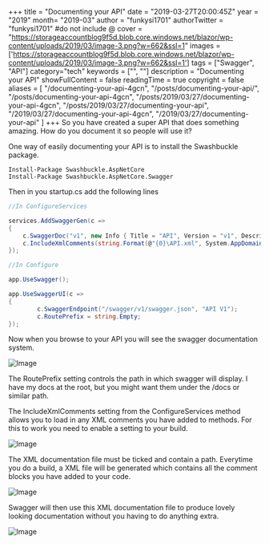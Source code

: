 +++
title = "Documenting your API"
date = "2019-03-27T20:00:45Z"
year = "2019"
month= "2019-03"
author = "funkysi1701"
authorTwitter = "funkysi1701" #do not include @
cover = "https://storageaccountblog9f5d.blob.core.windows.net/blazor/wp-content/uploads/2019/03/image-3.png?w=662&ssl=1"
images = ['https://storageaccountblog9f5d.blob.core.windows.net/blazor/wp-content/uploads/2019/03/image-3.png?w=662&ssl=1']
tags = ["Swagger", "API"]
category="tech"
keywords = ["", ""]
description = "Documenting your API"
showFullContent = false
readingTime = true
copyright = false
aliases = [
    "/documenting-your-api-4gcn",
    "/posts/documenting-your-api/",
    "/posts/documenting-your-api-4gcn",
    "/posts/2019/03/27/documenting-your-api-4gcn",
    "/posts/2019/03/27/documenting-your-api",
    "/2019/03/27/documenting-your-api-4gcn",
    "/2019/03/27/documenting-your-api"
]
+++
So you have created a super API that does something amazing. How do you document it so people will use it?

One way of easily documenting your API is to install the Swashbuckle package.

```
Install-Package Swashbuckle.AspNetCore
Install-Package Swashbuckle.AspNetCore.Swagger 
```

Then in you startup.cs add the following lines

```csharp
//In ConfigureServices

services.AddSwaggerGen(c =>
{
    c.SwaggerDoc("v1", new Info { Title = "API", Version = "v1", Description = "An API Description" });
    c.IncludeXmlComments(string.Format(@"{0}\API.xml", System.AppDomain.CurrentDomain.BaseDirectory));
});

//In Configure

app.UseSwagger();

app.UseSwaggerUI(c =>
{
        c.SwaggerEndpoint("/swagger/v1/swagger.json", "API V1");
        c.RoutePrefix = string.Empty;
});
```

Now when you browse to your API you will see the swagger documentation system.

![Image](https://storageaccountblog9f5d.blob.core.windows.net/blazor/wp-content/uploads/2019/03/image-3.png?w=662&ssl=1)

The RoutePrefix setting controls the path in which swagger will display. I have my docs at the root, but you might want them under the /docs or similar path.

The IncludeXmlComments setting from the ConfigureServices method allows you to load in any XML comments you have added to methods. For this to work you need to enable a setting to your build.

![Image](https://storageaccountblog9f5d.blob.core.windows.net/blazor/wp-content/uploads/2019/03/image-4.png?w=662&ssl=1)

The XML documentation file must be ticked and contain a path. Everytime you do a build, a XML file will be generated which contains all the comment blocks you have added to your code.

![Image](https://storageaccountblog9f5d.blob.core.windows.net/blazor/wp-content/uploads/2019/03/image-5.png?w=662&ssl=1)

Swagger will then use this XML documentation file to produce lovely looking documentation without you having to do anything extra.

![Image](https://storageaccountblog9f5d.blob.core.windows.net/blazor/wp-content/uploads/2019/03/image-6.png?fit=662%2C260&ssl=1)